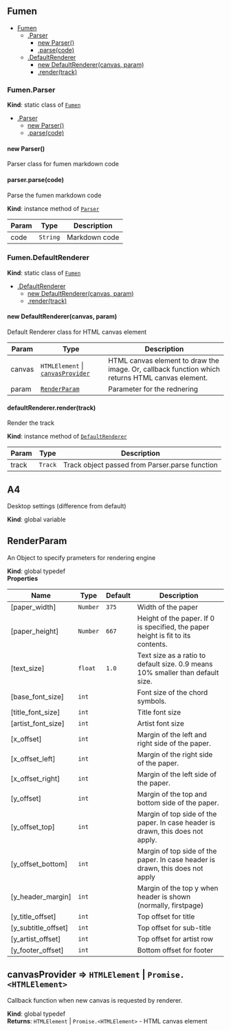 <a name="module_Fumen"></a>

## Fumen

* [Fumen](#module_Fumen)
    * [.Parser](#module_Fumen.Parser)
        * [new Parser()](#new_module_Fumen.Parser_new)
        * [.parse(code)](#module_Fumen.Parser+parse)
    * [.DefaultRenderer](#module_Fumen.DefaultRenderer)
        * [new DefaultRenderer(canvas, param)](#new_module_Fumen.DefaultRenderer_new)
        * [.render(track)](#module_Fumen.DefaultRenderer+render)

<a name="module_Fumen.Parser"></a>

### Fumen.Parser
**Kind**: static class of [<code>Fumen</code>](#module_Fumen)  

* [.Parser](#module_Fumen.Parser)
    * [new Parser()](#new_module_Fumen.Parser_new)
    * [.parse(code)](#module_Fumen.Parser+parse)

<a name="new_module_Fumen.Parser_new"></a>

#### new Parser()
Parser class for fumen markdown code

<a name="module_Fumen.Parser+parse"></a>

#### parser.parse(code)
Parse the fumen markdown code

**Kind**: instance method of [<code>Parser</code>](#module_Fumen.Parser)  

| Param | Type | Description |
| --- | --- | --- |
| code | <code>String</code> | Markdown code |

<a name="module_Fumen.DefaultRenderer"></a>

### Fumen.DefaultRenderer
**Kind**: static class of [<code>Fumen</code>](#module_Fumen)  

* [.DefaultRenderer](#module_Fumen.DefaultRenderer)
    * [new DefaultRenderer(canvas, param)](#new_module_Fumen.DefaultRenderer_new)
    * [.render(track)](#module_Fumen.DefaultRenderer+render)

<a name="new_module_Fumen.DefaultRenderer_new"></a>

#### new DefaultRenderer(canvas, param)
Default Renderer class for HTML canvas element


| Param | Type | Description |
| --- | --- | --- |
| canvas | <code>HTMLElement</code> \| [<code>canvasProvider</code>](#canvasProvider) | HTML canvas element to draw the image. Or, callback function which returns HTML canvas element. |
| param | [<code>RenderParam</code>](#RenderParam) | Parameter for the rednering |

<a name="module_Fumen.DefaultRenderer+render"></a>

#### defaultRenderer.render(track)
Render the track

**Kind**: instance method of [<code>DefaultRenderer</code>](#module_Fumen.DefaultRenderer)  

| Param | Type | Description |
| --- | --- | --- |
| track | <code>Track</code> | Track object passed from Parser.parse function |

<a name="A4"></a>

## A4
Desktop settings (difference from default)

**Kind**: global variable  
<a name="RenderParam"></a>

## RenderParam
An Object to specify prameters for rendering engine

**Kind**: global typedef  
**Properties**

| Name | Type | Default | Description |
| --- | --- | --- | --- |
| [paper_width] | <code>Number</code> | <code>375</code> | Width of the paper |
| [paper_height] | <code>Number</code> | <code>667</code> | Height of the paper. If 0 is specified, the paper height is fit to its contents. |
| [text_size] | <code>float</code> | <code>1.0</code> | Text size as a ratio to default size. 0.9 means 10% smaller than default size. |
| [base_font_size] | <code>int</code> |  | Font size of the chord symbols. |
| [title_font_size] | <code>int</code> |  | Title font size |
| [artist_font_size] | <code>int</code> |  | Artist font size |
| [x_offset] | <code>int</code> |  | Margin of the left and right side of the paper. |
| [x_offset_left] | <code>int</code> |  | Margin of the right side of the paper. |
| [x_offset_right] | <code>int</code> |  | Margin of the left side of the paper. |
| [y_offset] | <code>int</code> |  | Margin of the top and bottom side of the paper. |
| [y_offset_top] | <code>int</code> | <code></code> | Margin of top side of the paper. In case header is drawn, this does not apply. |
| [y_offset_bottom] | <code>int</code> | <code></code> | Margin of top side of the paper. In case header is drawn, this does not apply |
| [y_header_margin] | <code>int</code> |  | Margin of the top y when header is shown (normally, firstpage) |
| [y_title_offset] | <code>int</code> |  | Top offset for title |
| [y_subtitle_offset] | <code>int</code> |  | Top offset for sub-title |
| [y_artist_offset] | <code>int</code> |  | Top offset for artist row |
| [y_footer_offset] | <code>int</code> |  | Bottom offset for footer |

<a name="canvasProvider"></a>

## canvasProvider ⇒ <code>HTMLElement</code> \| <code>Promise.&lt;HTMLElement&gt;</code>
Callback function when new canvas is requested by renderer.

**Kind**: global typedef  
**Returns**: <code>HTMLElement</code> \| <code>Promise.&lt;HTMLElement&gt;</code> - HTML canvas element  

